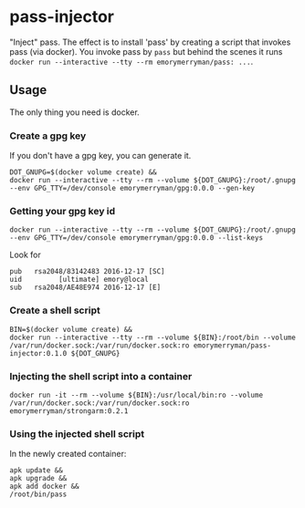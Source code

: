 # pass-injector

"Inject" pass.
The effect is to install 'pass' by creating a script that invokes pass (via docker).
You invoke pass by `pass` but behind the scenes it runs `docker run --interactive --tty --rm emorymerryman/pass: ...`.

## Usage

The only thing you need is docker.

### Create a gpg key

If you don't have a gpg key, you can generate it.

```
DOT_GNUPG=$(docker volume create) &&
docker run --interactive --tty --rm --volume ${DOT_GNUPG}:/root/.gnupg --env GPG_TTY=/dev/console emorymerryman/gpg:0.0.0 --gen-key

```

### Getting your gpg key id

```
docker run --interactive --tty --rm --volume ${DOT_GNUPG}:/root/.gnupg --env GPG_TTY=/dev/console emorymerryman/gpg:0.0.0 --list-keys
```

Look for
```
pub   rsa2048/83142483 2016-12-17 [SC]
uid         [ultimate] emory@local
sub   rsa2048/AE48E974 2016-12-17 [E]

```

### Create a shell script
```
BIN=$(docker volume create) &&
docker run --interactive --tty --rm --volume ${BIN}:/root/bin --volume /var/run/docker.sock:/var/run/docker.sock:ro emorymerryman/pass-injector:0.1.0 ${DOT_GNUPG}
```

### Injecting the shell script into a container

```
docker run -it --rm --volume ${BIN}:/usr/local/bin:ro --volume /var/run/docker.sock:/var/run/docker.sock:ro emorymerryman/strongarm:0.2.1
```

### Using the injected shell script
In the newly created container:
```
apk update &&
apk upgrade &&
apk add docker &&
/root/bin/pass
```
